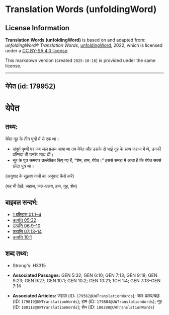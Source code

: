 # Translation Words (unfoldingWord)

## License Information

**Translation Words (unfoldingWord)** is based on and adapted from: _unfoldingWord® Translation Words_, [unfoldingWord](https://unfoldingword.org/utw), 2022, which is licensed under a [CC BY-SA 4.0 license](https://creativecommons.org/licenses/by-sa/4.0/legalcode.en).

This markdown version (created `2025-10-16`) is provided under the same license.



--------------------------------

## येपेत (id: 179952)

येपेत
=====

तथ्य:
-----

येपेत नूह के तीन पुत्रों में से एक था।

* संपूर्ण पृथ्वी पर जब जल प्रलय आया था तब येपेत और उसके दो भाई नूह के साथ जहाज में थे, उनकी पत्नियां भी उनके साथ थी।
* नूह के पुत्र क्रमवार उल्लेखित किए गए हैं, “शेम, हाम, येपेत।” इससे समझ में आता है कि येपेत सबसे छोटा पुत्र था।

(अनुवाद के सुझाव नामों का अनुवाद कैसे करें)

(यह भी देखें: जहाज, जल\-प्रलय, हाम, नूह, शेम)

बाइबल सन्दर्भ:
--------------

* [1 इतिहास 01:1–4](https://ref.ly/1Chr0:0)
* [उत्पत्ति 05:32](https://ref.ly/Gen5:32)
* [उत्पत्ति 06:9–10](https://ref.ly/Gen6:9-Gen6:10)
* [उत्पत्ति 07:13–14](https://ref.ly/Gen7:13-Gen7:14)
* [उत्पत्ति 10:1](https://ref.ly/Gen10:1)

शब्द तथ्य:
----------

* Strong's: H3315

* **Associated Passages:** GEN 5:32; GEN 6:10; GEN 7:13; GEN 9:18; GEN 9:23; GEN 9:27; GEN 10:1; GEN 10:2; GEN 10:21; 1CH 1:4; GEN 7:13–GEN 7:14
* **Associated Articles:** जहाज़ (ID: `179562@UWTranslationWords`); जल-प्रलय/बाढ़ (ID: `179819@UWTranslationWords`); हाम (ID: `179884@UWTranslationWords`); नूह (ID: `180118@UWTranslationWords`); शेम (ID: `180280@UWTranslationWords`)

